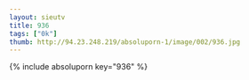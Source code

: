 ```yaml
--- 
layout: sieutv
title: 936
tags: ["0k"]
thumb: http://94.23.248.219/absoluporn-1/image/002/936.jpg
---
```

{% include absoluporn key="936" %} 
